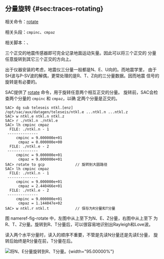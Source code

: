 ## 分量旋转 {#sec:traces-rotating}

相关命令：[rotate](/commands/rotate.md)

相关头段：`cmpinc`、`cmpaz`

相关脚本：、

三个正交的地震传感器即可完全记录地面运动矢量。因此可以将三个正交的
分量任意旋转到其它三个正交的方向上。

出于仪器安装的考虑，地震仪三分量一般都是N、E、U向的。而地震学里，
由于SH波与P-SV波的解偶，更常处理的是R、T、Z向的三分量数据。因而地震
信号的旋转是有必要的。

SAC提供了 [rotate](/commands/rotate.md)
命令，用于旋转任意两个相互正交的分量。 旋转前，SAC会检查两个分量的
`cmpinc` 和 `cmpaz`，以确 定两个分量是正交的。

``` {.bash}
SAC> dg sub teleseis ntkl.[enz]
/opt/sac/aux/datagen/teleseis/ntkl.e ...ntkl.n ...ntkl.z
SAC> w ntkl.e ntkl.n ntkl.z
SAC> r ./ntkl.n ./ntkl.e
SAC> lh cmpinc cmpaz
  FILE: ./ntkl.n - 1
 --------------
     cmpinc = 9.000000e+01
      cmpaz = 0.000000e+00
  FILE: ./ntkl.e - 2
 --------------
     cmpinc = 9.000000e+01
      cmpaz = 9.000000e+01
SAC> rotate to gcp              // 旋转到大圆路径
SAC> lh cmpinc cmpaz
  FILE: ./ntkl.n - 1
 --------------
     cmpinc = 9.000000e+01
      cmpaz = 2.440466e+01
  FILE: ./ntkl.e - 2
 --------------
     cmpinc = 9.000000e+01
      cmpaz = 1.144047e+02
SAC> w ntkl.r ntkl.t            // 保存为R分量和T分量
```

图 nameref-fig-rotate 中，左图中从上至下为N、E、Z分量，右图中从上至下
为R、T、Z分量。旋转到R、T分量后，可以很容易地识别出Rayleigh和Love波。

读入两个水平分量时，读入的顺序不重要，不管是先读N分量还是先读E分量，
旋转后始终是R分量在前，T分量在后。

![将N、E分量旋转到R、T分量。](rotate){width="95.00000%"}

